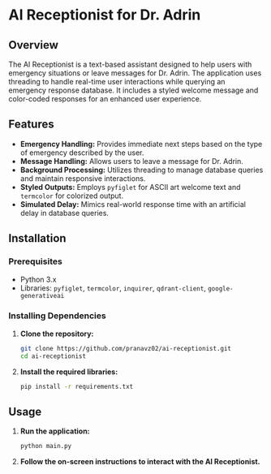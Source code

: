 # AI Receptionist for Dr. Adrin

## Overview

The AI Receptionist is a text-based assistant designed to help users with emergency situations or leave messages for Dr. Adrin. The application uses threading to handle real-time user interactions while querying an emergency response database. It includes a styled welcome message and color-coded responses for an enhanced user experience.

## Features

- **Emergency Handling:** Provides immediate next steps based on the type of emergency described by the user.
- **Message Handling:** Allows users to leave a message for Dr. Adrin.
- **Background Processing:** Utilizes threading to manage database queries and maintain responsive interactions.
- **Styled Outputs:** Employs `pyfiglet` for ASCII art welcome text and `termcolor` for colorized output.
- **Simulated Delay:** Mimics real-world response time with an artificial delay in database queries.

## Installation

### Prerequisites

- Python 3.x
- Libraries: `pyfiglet`, `termcolor`, `inquirer`, `qdrant-client`, `google-generativeai`

### Installing Dependencies

1. **Clone the repository:**

   ```bash
   git clone https://github.com/pranavz02/ai-receptionist.git
   cd ai-receptionist
    ```

2. **Install the required libraries:**

   ```bash
   pip install -r requirements.txt
   ```

## Usage

1. **Run the application:**

   ```bash
   python main.py
    ```

2. **Follow the on-screen instructions to interact with the AI Receptionist.**

